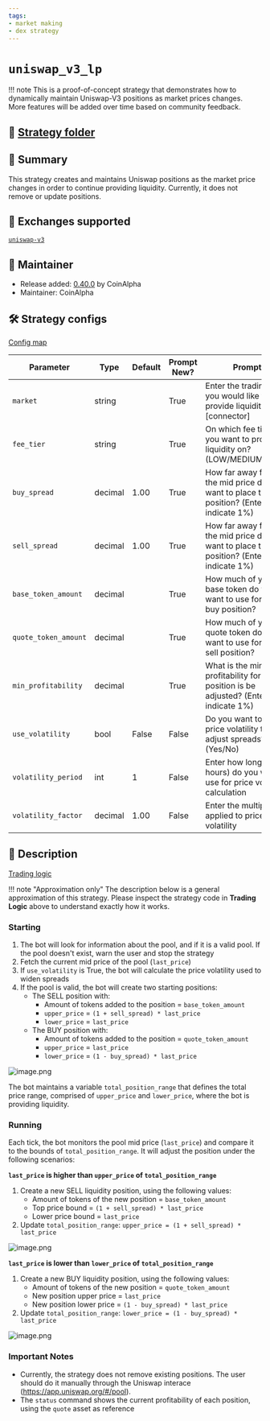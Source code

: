 ```yaml
---
tags:
- market making
- dex strategy
---
```


# `uniswap_v3_lp`

!!! note
    This is a proof-of-concept strategy that demonstrates how to dynamically maintain Uniswap-V3 positions as market prices changes. More features will be added over time based on community feedback.

## 📁 [Strategy folder](https://github.com/hummingbot/hummingbot/tree/master/hummingbot/strategy/uniswap_v3_lp)

## 📝 Summary

This strategy creates and maintains Uniswap positions as the market price changes in order to continue providing liquidity. Currently, it does not remove or update positions.

## 🏦 Exchanges supported

[`uniswap-v3`](/exchanges/uniswap-v3)

## 👷 Maintainer

* Release added: [0.40.0](/release-notes/0.40.0/) by CoinAlpha
* Maintainer: CoinAlpha

## 🛠️ Strategy configs

[Config map](https://github.com/hummingbot/hummingbot/blob/master/hummingbot/strategy/uniswap_v3_lp/uniswap_v3_lp_config_map.py)

| Parameter                    | Type        | Default     | Prompt New? | Prompt                                                 |
|------------------------------|-------------|-------------|-------------|--------------------------------------------------------|
| `market`                     | string      |             | True        | Enter the trading pair you would like to provide liquidity on [connector]|
| `fee_tier`                   | string      |             | True        | On which fee tier do you want to provide liquidity on? (LOW/MEDIUM/HIGH)|
| `buy_spread`                 | decimal     |  1.00       | True        | How far away from the mid price do you want to place the buy position? (Enter 1 to indicate 1%)|
| `sell_spread`                | decimal     |  1.00       | True        | How far away from the mid price do you want to place the sell position? (Enter 1 to indicate 1%)|
| `base_token_amount`          | decimal     |             | True        | How much of your base token do you want to use for the buy position? |
| `quote_token_amount`         | decimal     |             | True        | How much of your quote token do you want to use for the sell position? |
| `min_profitability`          | decimal     |             | True        | What is the minimum profitability for each position is be adjusted? (Enter 1 to indicate 1%)|
| `use_volatility`             | bool        |  False      | False       | Do you want to use price volatility to adjust spreads? (Yes/No)| 
| `volatility_period`          | int         |  1          | False       | Enter how long (in hours) do you want to use for price volatility calculation |
| `volatility_factor`          | decimal     |  1.00       | False       | Enter the multiplier applied to price volatility |

## 📓 Description

[Trading logic](https://github.com/hummingbot/hummingbot/blob/master/hummingbot/strategy/uniswap_v3_lp/uniswap_v3_lp.py)

!!! note "Approximation only"
    The description below is a general approximation of this strategy. Please inspect the strategy code in **Trading Logic** above to understand exactly how it works.

### Starting

1. The bot will look for information about the pool, and if it is a valid pool. If the pool doesn't exist, warn the user and stop the strategy
3. Fetch the current mid price of the pool (`last_price`)
3. If `use_volatility` is True, the bot will calculate the price volatility used to widen spreads
4. If the pool is valid, the bot will create two starting positions:
    - The SELL position with:
        - Amount of tokens added to the position = `base_token_amount`
        - `upper_price` = `(1 + sell_spread) * last_price` 
        - `lower_price` = `last_price`
    - The BUY position with:
        - Amount of tokens added to the position = `quote_token_amount`
        - `upper_price` = `last_price`
        - `lower_price` = `(1 - buy_spread) * last_price`

![image.png](/assets/img/uniswap-v3-1.png)

The bot maintains a variable `total_position_range` that defines the total price range, comprised of `upper_price` and `lower_price`, where the bot is providing liquidity.

### Running

Each tick, the bot monitors the pool mid price (`last_price`) and compare it to the bounds of `total_position_range`. It will adjust the position under the following scenarios:

**`last_price` is higher than `upper_price` of `total_position_range`**

1. Create a new SELL liquidity position, using the following values:
    - Amount of tokens of the new position = `base_token_amount`
    - Top price bound = `(1 + sell_spread) * last_price`
    - Lower price bound = `last_price`
2. Update `total_position_range`: `upper_price = (1 + sell_spread) * last_price`

![image.png](/assets/img/uniswap-v3-2.png)

**`last_price` is lower than `lower_price` of `total_position_range`**

1. Create a new BUY liquidity position, using the following values:
    - Amount of tokens of the new position = `quote_token_amount`
    - New position upper price = `last_price`
    - New position lower price = `(1 - buy_spread) * last_price`
2. Update `total_position_range`: `lower_price = (1 - buy_spread) * last_price`

![image.png](/assets/img/uniswap-v3-3.png)

### Important Notes

- Currently, the strategy does not remove existing positions. The user should do it manually through the Uniswap interace (https://app.uniswap.org/#/pool).
- The `status` command shows the current profitability of each position, using the `quote` asset as reference